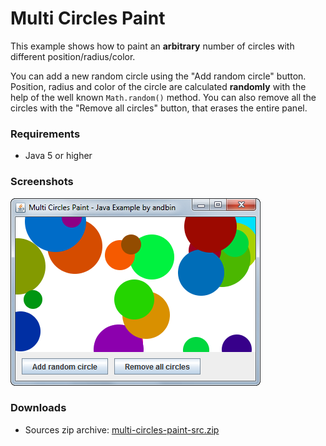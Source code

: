 # Multi Circles Paint

This example shows how to paint an **arbitrary** number of circles with different
position/radius/color.

You can add a new random circle using the "Add random circle" button. Position,
radius and color of the circle are calculated **randomly** with the help of the
well known `Math.random()` method. You can also remove all the circles with the
"Remove all circles" button, that erases the entire panel.

### Requirements

* Java 5 or higher

### Screenshots

![Screenshot 1](screenshot-01.png "Screenshot 1")

### Downloads

* Sources zip archive: [multi-circles-paint-src.zip](dist/multi-circles-paint-src.zip?raw=true)

